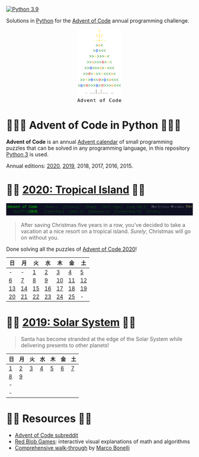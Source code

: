 [![Python 3.9](https://img.shields.io/badge/python-3.9-brightgreen)](https://www.python.org/downloads/release/python-391/)

Solutions in [Python][py] for the [Advent of Code][aoc] annual programming challenge.

<p align="center">
<img src="./docs/aoc-tree.png" width="120" height="200" />
</p>

# 🎄🌟🌟 Advent of Code in Python 🎄🌟🌟

**Advent of Code** is an annual [Advent calendar][advent-calendar] of small programming puzzles that can be solved in any programming language, in this repository [Python 3][py] is used.

Annual editions: [2020](#-2020-tropical-island-), [2019](#-2019-solar-system-), 2018, 2017, 2016, 2015.

# 🎄🌟 [2020: Tropical Island](./2020/) 🎄🌟

[![AoC 2020 Banner](./docs/aoc-2020-menu.png)](./2020)

> After saving Christmas five years in a row, you've decided to take a vacation at a nice resort on a tropical island. *Surely*, Christmas will go on without you.

Done solving all the puzzles of [Advent of Code 2020][aoc-2020]!

| 日 | 月 | 火 | 水 | 木 | 金 | 土
|---|---|---|---|---|---|---
| - | - | [1](./2020/day-1) | [2](./2020/day-2) | [3](./2020/day-3) | [4](./2020/day-4) | [5](./2020/day-5)
|[6](./2020/day-6) | [7](./2020/day-7) | [8](./2020/day-8) | [9](./2020/day-9) | [10](./2020/day-10) | [11](./2020/day-11) | [12](./2020/day-12)
|[13](./2020/day-13) | [14](./2020/day-14) | [15](./2020/day-15) | [16](./2020/day-16) | [17](./2020/day-17) | [18](./2020/day-18) | [19](./2020/day-19)
|[20](./2020/day-20) | [21](./2020/day-21) | [22](./2020/day-22) | [23](./2020/day-23) | [24](./2020/day-24) | [25](./2020/day-25) | -

# 🎄🌟 [2019: Solar System](./2019) 🎄🌟

> Santa has become stranded at the edge of the Solar System while delivering presents to other planets!

| 日 | 月 | 火 | 水 | 木 | 金 | 土
|---|---|---|---|---|---|---
| [1](./2019/day-1) | [2](./2019/day-2) | [3](./2019/day-3) | [4](./2019/day-4) | [5](./2019/day-5) | [6](./2019/day-6) | [7](./2019/day-7)
| [8](./2019/day-8) | [9](./2019/day-9) | 
| - | 
| - | 

# 🎄🌟 Resources 🎄🌟

* [Advent of Code subreddit](https://www.reddit.com/r/adventofcode/)
* [Red Blob Games](https://www.redblobgames.com/): interactive visual explanations of math and algorithms
* [Comprehensive walk-through](https://github.com/mebeim/aoc/blob/master/2020/README.md) by [Marco Bonelli](https://github.com/mebeim)

[aoc]: https://adventofcode.com/
[aoc-2020]: https://adventofcode.com/2020/
[advent-calendar]: https://en.wikipedia.org/wiki/Advent_calendar
[py]: https://docs.python.org/3/
